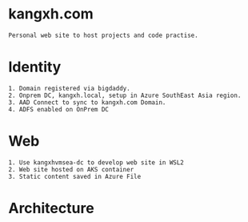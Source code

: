 # kangxh.com

    Personal web site to host projects and code practise. 

# Identity

    1. Domain registered via bigdaddy. 
    2. Onprem DC, kangxh.local, setup in Azure SouthEast Asia region. 
    3. AAD Connect to sync to kangxh.com Domain. 
    4. ADFS enabled on OnPrem DC

# Web

    1. Use kangxhvmsea-dc to develop web site in WSL2
    2. Web site hosted on AKS container 
    3. Static content saved in Azure File 

# Architecture
